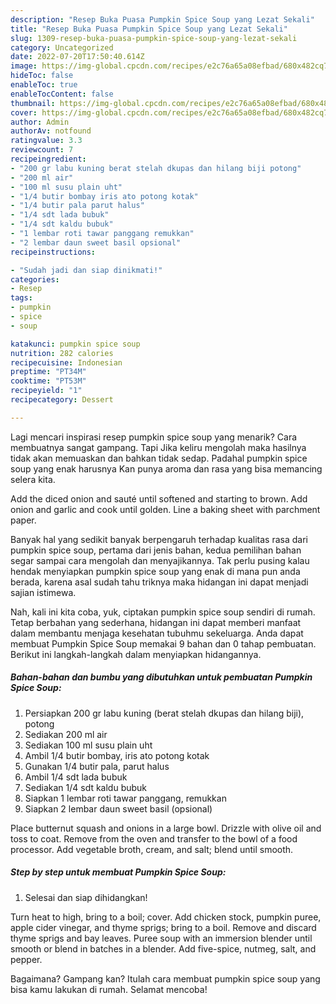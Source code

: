```yaml
---
description: "Resep Buka Puasa Pumpkin Spice Soup yang Lezat Sekali"
title: "Resep Buka Puasa Pumpkin Spice Soup yang Lezat Sekali"
slug: 1309-resep-buka-puasa-pumpkin-spice-soup-yang-lezat-sekali
category: Uncategorized
date: 2022-07-20T17:50:40.614Z
image: https://img-global.cpcdn.com/recipes/e2c76a65a08efbad/680x482cq70/pumpkin-spice-soup-foto-resep-utama.jpg
hideToc: false
enableToc: true
enableTocContent: false
thumbnail: https://img-global.cpcdn.com/recipes/e2c76a65a08efbad/680x482cq70/pumpkin-spice-soup-foto-resep-utama.jpg
cover: https://img-global.cpcdn.com/recipes/e2c76a65a08efbad/680x482cq70/pumpkin-spice-soup-foto-resep-utama.jpg
author: Admin
authorAv: notfound
ratingvalue: 3.3
reviewcount: 7
recipeingredient:
- "200 gr labu kuning berat stelah dkupas dan hilang biji potong"
- "200 ml air"
- "100 ml susu plain uht"
- "1/4 butir bombay iris ato potong kotak"
- "1/4 butir pala parut halus"
- "1/4 sdt lada bubuk"
- "1/4 sdt kaldu bubuk"
- "1 lembar roti tawar panggang remukkan"
- "2 lembar daun sweet basil opsional"
recipeinstructions:

- "Sudah jadi dan siap dinikmati!"
categories:
- Resep
tags:
- pumpkin
- spice
- soup

katakunci: pumpkin spice soup 
nutrition: 282 calories
recipecuisine: Indonesian
preptime: "PT34M"
cooktime: "PT53M"
recipeyield: "1"
recipecategory: Dessert

---
```



Lagi mencari inspirasi resep pumpkin spice soup yang menarik? Cara membuatnya sangat gampang. Tapi Jika keliru mengolah maka hasilnya tidak akan memuaskan dan bahkan tidak sedap. Padahal pumpkin spice soup yang enak harusnya Kan punya aroma dan rasa yang bisa memancing selera kita.


Add the diced onion and sauté until softened and starting to brown. Add onion and garlic and cook until golden. Line a baking sheet with parchment paper.

Banyak hal yang sedikit banyak berpengaruh terhadap kualitas rasa dari pumpkin spice soup, pertama dari jenis bahan, kedua pemilihan bahan segar sampai cara mengolah dan menyajikannya. Tak perlu pusing kalau hendak menyiapkan pumpkin spice soup yang enak di mana pun anda berada, karena asal sudah tahu triknya maka hidangan ini dapat menjadi sajian istimewa.


Nah, kali ini kita coba, yuk, ciptakan pumpkin spice soup sendiri di rumah. Tetap berbahan yang sederhana, hidangan ini dapat memberi manfaat dalam membantu menjaga kesehatan tubuhmu sekeluarga. Anda dapat membuat Pumpkin Spice Soup memakai 9 bahan dan 0 tahap pembuatan. Berikut ini langkah-langkah dalam menyiapkan hidangannya.

<!--inarticleads1-->

##### Bahan-bahan dan bumbu yang dibutuhkan untuk pembuatan Pumpkin Spice Soup:

1. Persiapkan 200 gr labu kuning (berat stelah dkupas dan hilang biji), potong
1. Sediakan 200 ml air
1. Sediakan 100 ml susu plain uht
1. Ambil 1/4 butir bombay, iris ato potong kotak
1. Gunakan 1/4 butir pala, parut halus
1. Ambil 1/4 sdt lada bubuk
1. Sediakan 1/4 sdt kaldu bubuk
1. Siapkan 1 lembar roti tawar panggang, remukkan
1. Siapkan 2 lembar daun sweet basil (opsional)


Place butternut squash and onions in a large bowl. Drizzle with olive oil and toss to coat. Remove from the oven and transfer to the bowl of a food processor. Add vegetable broth, cream, and salt; blend until smooth. 

<!--inarticleads2-->

##### Step by step untuk membuat Pumpkin Spice Soup:


1. Selesai dan siap dihidangkan!

Turn heat to high, bring to a boil; cover. Add chicken stock, pumpkin puree, apple cider vinegar, and thyme sprigs; bring to a boil. Remove and discard thyme sprigs and bay leaves. Puree soup with an immersion blender until smooth or blend in batches in a blender. Add five-spice, nutmeg, salt, and pepper. 

Bagaimana? Gampang kan? Itulah cara membuat pumpkin spice soup yang bisa kamu lakukan di rumah. Selamat mencoba!
